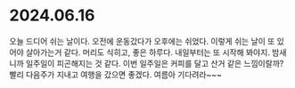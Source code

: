 # 2024.06.16

오늘 드디어 쉬는 날이다. 오전에 운동갔다가 오후에는 쉬었다. 이렇게 쉬는 날이 또 있어야 살아가는거 같다. 머리도 식히고, 좋은 하루다. 내일부터는 또 시작해 봐야지. 밤새니까 일주일이 피곤해지는 것 같다. 이번 일주일은 커피를 달고 산거 같은 느낌이랄까? 빨리 다음주가 지내고 여행을 갔으면 좋겠다. 여름아 기다려라\~\~\~
